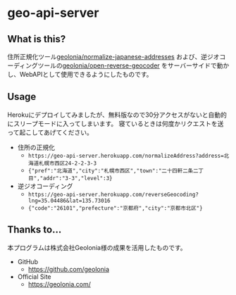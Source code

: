 # geo-api-server

## What is this?

住所正規化ツール[geolonia/normalize-japanese-addresses](https://github.com/geolonia/normalize-japanese-addresses)
および、逆ジオコーディングツールの[geolonia/open-reverse-geocoder](https://github.com/geolonia/open-reverse-geocoder)
をサーバーサイドで動かし、WebAPIとして使用できるようにしたものです。 

## Usage
Herokuにデプロイしてみましたが、無料版なので30分アクセスがないと自動的にスリープモードに入ってしまいます。
寝ているときは何度かリクエストを送って起こしてあげてください。  

- 住所の正規化
  - `https://geo-api-server.herokuapp.com/normalizeAddress?address=北海道札幌市西区24-2-2-3-3`
  - `{"pref":"北海道","city":"札幌市西区","town":"二十四軒二条二丁目","addr":"3-3","level":3}`
- 逆ジオコーディング
  - `https://geo-api-server.herokuapp.com/reverseGeocoding?lng=35.04486&lat=135.73016`
  - `{"code":"26101","prefecture":"京都府","city":"京都市北区"}`
  
## Thanks to...
本プログラムは株式会社Geolonia様の成果を活用したものです。
- GitHub
  - https://github.com/geolonia
- Official Site
  - https://geolonia.com/
